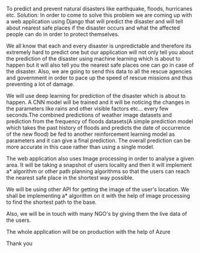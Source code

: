 To predict and prevent natural disasters like earthquake, floods, hurricanes etc. Solution: In order to come to solve this problem we are coming up with a web application using Django that will predict the disaster and will tell about nearest safe places if the disaster occurs and what the affected people can do in order to protect themselves.

We all know that each and every disaster is unpredictable and therefore its extremely hard to predict one but our application will not only tell you about the prediction of the disaster using machine learning which is about to happen but it will also tell you the nearest safe places one can go in case of the disaster. Also, we are going to send this data to all the rescue agencies and government in order to pace up the speed of rescue missions and thus preventing a lot of damage.

We will use deep learning for prediction of the disaster which is about to happen. A CNN model will be trained and it will be noticing the changes in the parameters like rains and other visible factors etc... every few seconds.The combined predictions of weather image datasets and prediction from the frequency of floods datasets(A simple prediction model which takes the past history of floods and predicts the date of occurrence of the new flood) be fed to another reinforcement learning model as parameters and it can give a final prediction. The overall prediction can be more accurate in this case rather than using a single model.

The web application also uses Image processing in order to analyse a given area. It will be taking a snapshot of users locality and then it will implement a* algorithm or other path planning algorithms so that the users can reach the nearest safe place in the shortest way possible.

We will be using other API for getting the image of the user's location. We shall be implementing a* algorithm on it with the help of image processing to find the shortest path to the base.

Also, we will be in touch with many NGO's by giving them the live data of the users.

The whole application will be on production with the help of Azure

Thank you
